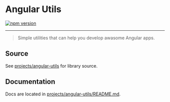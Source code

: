 # Angular Utils

[![npm version](https://img.shields.io/npm/v/@vakhramoff/angular-utils?color=blue)](https://www.npmjs.com/package/@vakhramoff/angular-utils)

---

> Simple utilities that can help you develop awasome Angular apps.

## Source
See [projects/angular-utils](projects/angular-utils) for library source.

## Documentation
Docs are located in [projects/angular-utils/README.md](projects/angular-utils/README.md).
